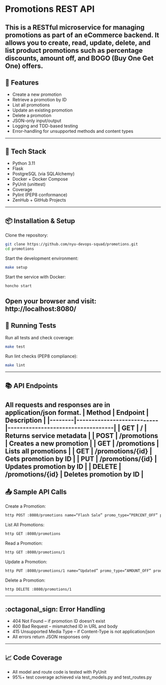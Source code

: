 # Promotions REST API
This is a RESTful microservice for managing promotions as part of an eCommerce backend. It allows you to create, read, update, delete, and list product promotions such as percentage discounts, amount off, and BOGO (Buy One Get One) offers.
---
## :rocket: Features
- Create a new promotion
- Retrieve a promotion by ID
- List all promotions
- Update an existing promotion
- Delete a promotion
- JSON-only input/output
- Logging and TDD-based testing
- Error-handling for unsupported methods and content types
---
## :bricks: Tech Stack
- Python 3.11
- Flask
- PostgreSQL (via SQLAlchemy)
- Docker + Docker Compose
- PyUnit (unittest)
- Coverage
- Pylint (PEP8 conformance)
- ZenHub + GitHub Projects
---
## :package: Installation & Setup
Clone the repository:
```bash
git clone https://github.com/nyu-devops-squad/promotions.git
cd promotions
```
Start the development environment:
```bash
make setup
```
Start the service with Docker:
```bash
honcho start
```
Open your browser and visit:
http://localhost:8080/
---
## :test_tube: Running Tests
Run all tests and check coverage:
```bash
make test
```
Run lint checks (PEP8 compliance):
```bash
make lint
```
---
## :books: API Endpoints
All requests and responses are in application/json format.
| Method | Endpoint         | Description            |
|--------|---------------------------|-----------------------------------|
| GET  | /             | Returns service metadata     |
| POST  | /promotions        | Creates a new promotion      |
| GET  | /promotions        | Lists all promotions       |
| GET  | /promotions/{id}     | Gets promotion by ID       |
| PUT  | /promotions/{id}     | Updates promotion by ID      |
| DELETE | /promotions/{id}     | Deletes promotion by ID      |
---
## :outbox_tray: Sample API Calls
Create a Promotion:
```bash
http POST :8080/promotions name=“Flash Sale” promo_type=“PERCENT_OFF” product_id=101 amount=15.0 start_date=“2025-07-01” end_date=“2025-07-31"
```
List All Promotions:
```bash
http GET :8080/promotions
```
Read a Promotion:
```bash
http GET :8080/promotions/1
```
Update a Promotion:
```bash
http PUT :8080/promotions/1 name=“Updated” promo_type=“AMOUNT_OFF” product_id=101 amount=5.0 start_date=“2025-07-01” end_date=“2025-07-31"
```
Delete a Promotion:
```bash
http DELETE :8080/promotions/1
```
---
## :octagonal_sign: Error Handling
- 404 Not Found – if promotion ID doesn’t exist
- 400 Bad Request – mismatched ID in URL and body
- 415 Unsupported Media Type – if Content-Type is not application/json
- All errors return JSON responses only
---
## :chart_with_upwards_trend: Code Coverage
- All model and route code is tested with PyUnit
- 95%+ test coverage achieved via test_models.py and test_routes.py